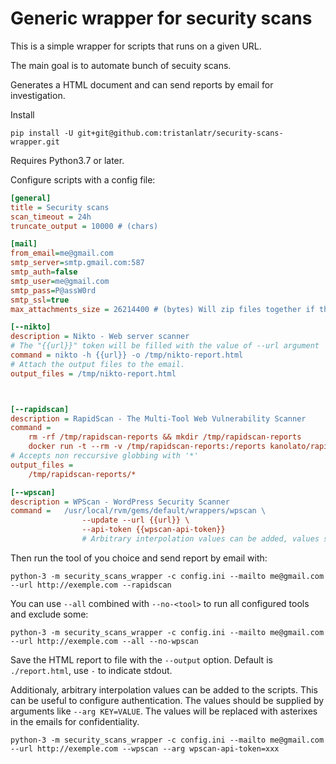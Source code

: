 # Generic wrapper for security scans 

This is a simple wrapper for scripts that runs on a given URL. 

The main goal is to automate bunch of secuity scans. 

Generates a HTML document and can send reports by email for investigation. 

Install

    pip install -U git+git@github.com:tristanlatr/security-scans-wrapper.git

Requires Python3.7 or later. 

Configure scripts with a config file: 

```ini
[general]
title = Security scans
scan_timeout = 24h
truncate_output = 10000 # (chars)

[mail]
from_email=me@gmail.com
smtp_server=smtp.gmail.com:587
smtp_auth=false
smtp_user=me@gmail.com
smtp_pass=P@assW0rd
smtp_ssl=true
max_attachments_size = 26214400 # (bytes) Will zip files together if the size is greater than 25MB

[--nikto]
description = Nikto - Web server scanner
# The "{{url}}" token will be filled with the value of --url argument
command = nikto -h {{url}} -o /tmp/nikto-report.html
# Attach the output files to the email. 
output_files = /tmp/nikto-report.html



[--rapidscan]
description = RapidScan - The Multi-Tool Web Vulnerability Scanner
command =   
    rm -rf /tmp/rapidscan-reports && mkdir /tmp/rapidscan-reports
    docker run -t --rm -v /tmp/rapidscan-reports:/reports kanolato/rapidscan {{url}}
# Accepts non reccursive globbing with '*'
output_files =
    /tmp/rapidscan-reports/*

[--wpscan]
description = WPScan - WordPress Security Scanner
command =   /usr/local/rvm/gems/default/wrappers/wpscan \
                --update --url {{url}} \
                --api-token {{wpscan-api-token}} 
                # Arbitrary interpolation values can be added, values should be supplied by arguments

```

Then run the tool of you choice and send report by email with:

```
python-3 -m security_scans_wrapper -c config.ini --mailto me@gmail.com --url http://exemple.com --rapidscan
```

You can use `--all` combined with `--no-<tool>` to run all configured tools and exclude some:

```
python-3 -m security_scans_wrapper -c config.ini --mailto me@gmail.com --url http://exemple.com --all --no-wpscan
```

Save the HTML report to file with the `--output` option. Default is `./report.html`, use `-` to indicate stdout. 

Additionaly, arbitrary interpolation values can be added to the scripts. This can be useful to configure authentication. 
The values should be supplied by arguments like `--arg KEY=VALUE`. The values will be replaced with asterixes in the emails for confidentiality. 

```
python-3 -m security_scans_wrapper -c config.ini --mailto me@gmail.com --url http://exemple.com --wpscan --arg wpscan-api-token=xxx
```
